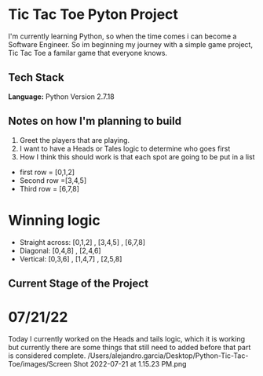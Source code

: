 # Tic Tac Toe Pyton Project

I'm currently learning Python, so when the time comes i can become a Software Engineer. So im beginning my journey with a simple game project,
Tic Tac Toe a familar game that everyone knows.

## Tech Stack

**Language:** Python Version 2.7.18



## Notes on how I'm planning to build
1.  Greet the players that are playing. 
2. I want to have a Heads or Tales logic to determine who goes first 
3. How I think this should work is that each spot are going to be put in a list
 - first row = [0,1,2]
 - Second row =[3,4,5]
 - Third row = [6,7,8]
 
# Winning logic 
- Straight across: [0,1,2] , [3,4,5] , [6,7,8]
- Diagonal: [0,4,8] , [2,4,6]
- Vertical: [0,3,6] , [1,4,7] , [2,5,8]

## Current Stage of the Project

# 07/21/22
Today I currently worked on the Heads and tails logic, which it is working but currently there are some things that still need to added before that part is considered complete.
/Users/alejandro.garcia/Desktop/Python-Tic-Tac-Toe/images/Screen Shot 2022-07-21 at 1.15.23 PM.png
